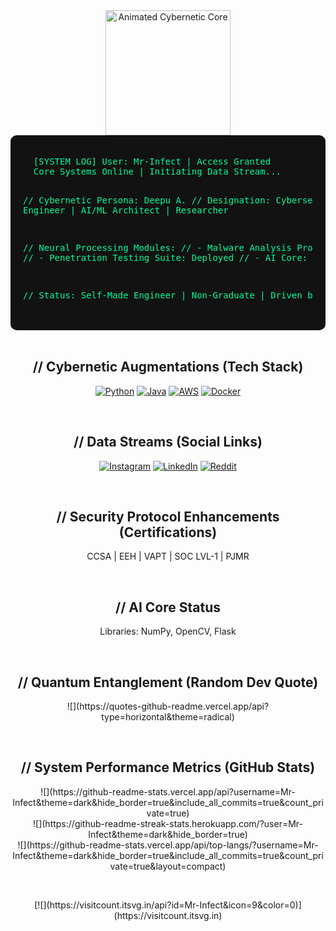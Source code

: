 <div align="center">
  <img src="https://i.imgur.com/your_animated_gif_here.gif" width="200" alt="Animated Cybernetic Core" />
</div>

<div style="background-color: #121212; color: #00FF99; font-family: monospace; padding: 20px; border-radius: 10px;">
  <pre>
  [SYSTEM LOG] User: Mr-Infect | Access Granted
  Core Systems Online | Initiating Data Stream...

  // Cybernetic Persona: Deepu A.
  // Designation: Cybersecurity Engineer | AI/ML Architect | Researcher

  // Neural Processing Modules:
  //   - Malware Analysis Protocol: Active
  //   - Penetration Testing Suite: Deployed
  //   - AI Core: Operational

  // Status: Self-Made Engineer | Non-Graduate | Driven by Curiosity
  </pre>
</div>

<br>

<div align="center">
  <h2>// Cybernetic Augmentations (Tech Stack)</h2>
  <p>
    <a href="#"><img src="https://img.shields.io/badge/python-3670A0?style=flat-square&logo=python&logoColor=ffdd54" alt="Python" onmouseover="this.style.transform='scale(1.1)'; this.style.transition='transform 0.2s';" onmouseout="this.style.transform='scale(1)';"></a>
    <a href="#"><img src="https://img.shields.io/badge/java-%23ED8B00.svg?style=flat-square&logo=openjdk&logoColor=white" alt="Java" onmouseover="this.style.transform='scale(1.1)'; this.style.transition='transform 0.2s';" onmouseout="this.style.transform='scale(1)';"></a>
    <a href="#"><img src="https://img.shields.io/badge/AWS-%23FF9900.svg?style=flat-square&logo=amazon-aws&logoColor=white" alt="AWS" onmouseover="this.style.transform='scale(1.1)'; this.style.transition='transform 0.2s';" onmouseout="this.style.transform='scale(1)';"></a>
    <a href="#"><img src="https://img.shields.io/badge/docker-%230db7ed.svg?style=flat-square&logo=docker&logoColor=white" alt="Docker" onmouseover="this.style.transform='scale(1.1)'; this.style.transition='transform 0.2s';" onmouseout="this.style.transform='scale(1)';"></a>
    </p>
</div>

<br>

<div align="center">
  <h2>// Data Streams (Social Links)</h2>
  <p>
    <a href="https://instagram.com/Mr_Infect"><img src="https://img.shields.io/badge/Instagram-%23E4405F.svg?logo=Instagram&logoColor=white" alt="Instagram"></a>
    <a href="https://linkedin.com/in/https://www.linkedin.com/in/deepu-a-/"><img src="https://img.shields.io/badge/LinkedIn-%230077B5.svg?logo=linkedin&logoColor=white" alt="LinkedIn"></a>
    <a href="https://reddit.com/user/khaled1734"><img src="https://img.shields.io/badge/Reddit-%23FF4500.svg?logo=Reddit&logoColor=white" alt="Reddit"></a>
  </p>
</div>

<br>

<div align="center">
  <h2>// Security Protocol Enhancements (Certifications)</h2>
  <p>CCSA | EEH | VAPT | SOC LVL-1 | PJMR</p>
</div>

<br>

<div align="center">
  <h2>// AI Core Status</h2>
  <p>Libraries: NumPy, OpenCV, Flask</p>
</div>

<br>

<div align="center">
  <h2>// Quantum Entanglement (Random Dev Quote)</h2>
  <p>![](https://quotes-github-readme.vercel.app/api?type=horizontal&theme=radical)</p>
</div>

<br>

<div align="center">
  <h2>// System Performance Metrics (GitHub Stats)</h2>
  <p>
    ![](https://github-readme-stats.vercel.app/api?username=Mr-Infect&theme=dark&hide_border=true&include_all_commits=true&count_private=true)<br/>
    ![](https://github-readme-streak-stats.herokuapp.com/?user=Mr-Infect&theme=dark&hide_border=true)<br/>
    ![](https://github-readme-stats.vercel.app/api/top-langs/?username=Mr-Infect&theme=dark&hide_border=true&include_all_commits=true&count_private=true&layout=compact)
  </p>
</div>

<br>

<div align="center">
  <p>[![](https://visitcount.itsvg.in/api?id=Mr-Infect&icon=9&color=0)](https://visitcount.itsvg.in)</p>
</div>
